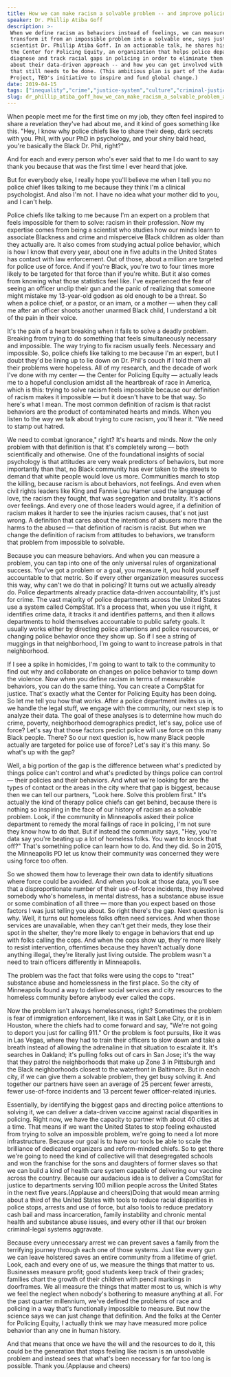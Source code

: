 ```yaml
---
title: How we can make racism a solvable problem -- and improve policing
speaker: Dr. Phillip Atiba Goff
description: >-
 When we define racism as behaviors instead of feelings, we can measure it -- and
 transform it from an impossible problem into a solvable one, says justice
 scientist Dr. Phillip Atiba Goff. In an actionable talk, he shares his work at
 the Center for Policing Equity, an organization that helps police departments
 diagnose and track racial gaps in policing in order to eliminate them. Learn more
 about their data-driven approach -- and how you can get involved with the work
 that still needs to be done. (This ambitious plan is part of the Audacious
 Project, TED's initiative to inspire and fund global change.)
date: 2019-04-15
tags: ["inequality","crime","justice-system","culture","criminal-justice","violence","race","social-change","united-states","data","society","community","audacious-project"]
slug: dr_phillip_atiba_goff_how_we_can_make_racism_a_solvable_problem_and_improve_policing
---
```


When people meet me for the first time on my job, they often feel inspired to share a
revelation they've had about me, and it kind of goes something like this. "Hey, I know why
police chiefs like to share their deep, dark secrets with you. Phil, with your PhD in
psychology, and your shiny bald head, you're basically the Black Dr. Phil,
right?"

And for each and every person who's ever said that to me I do want to say thank you
because that was the first time I ever heard that joke.

But for everybody else, I really hope you'll believe me when I tell you no police chief
likes talking to me because they think I'm a clinical psychologist. And also I'm not. I
have no idea what your mother did to you, and I can't help.

Police chiefs like talking to me because I'm an expert on a problem that feels impossible
for them to solve: racism in their profession. Now my expertise comes from being a
scientist who studies how our minds learn to associate Blackness and crime and misperceive
Black children as older than they actually are. It also comes from studying actual police
behavior, which is how I know that every year, about one in five adults in the United
States has contact with law enforcement. Out of those, about a million are targeted for
police use of force. And if you're Black, you're two to four times more likely to be
targeted for that force than if you're white. But it also comes from knowing what those
statistics feel like. I've experienced the fear of seeing an officer unclip their gun and
the panic of realizing that someone might mistake my 13-year-old godson as old enough to
be a threat. So when a police chief, or a pastor, or an imam, or a mother — when they call
me after an officer shoots another unarmed Black child, I understand a bit of the pain in
their voice.

It's the pain of a heart breaking when it fails to solve a deadly problem. Breaking from
trying to do something that feels simultaneously necessary and impossible. The way trying
to fix racism usually feels. Necessary and impossible. So, police chiefs like talking to me
because I'm an expert, but I doubt they'd be lining up to lie down on Dr. Phil's couch if
I told them all their problems were hopeless. All of my research, and the decade of work
I've done with my center — the Center for Policing Equity — actually leads me to a hopeful
conclusion amidst all the heartbreak of race in America, which is this: trying to solve
racism feels impossible because our definition of racism makes it impossible — but it
doesn't have to be that way. So here's what I mean. The most common definition of racism
is that racist behaviors are the product of contaminated hearts and minds. When you listen
to the way we talk about trying to cure racism, you'll hear it. "We need to stamp out
hatred.

We need to combat ignorance," right? It's hearts and minds. Now the only problem with that
definition is that it's completely wrong — both scientifically and otherwise. One of the
foundational insights of social psychology is that attitudes are very weak predictors of
behaviors, but more importantly than that, no Black community has ever taken to the
streets to demand that white people would love us more. Communities march to stop the
killing, because racism is about behaviors, not feelings. And even when civil rights
leaders like King and Fannie Lou Hamer used the language of love, the racism they fought,
that was segregation and brutality. It's actions over feelings. And every one of those
leaders would agree, if a definition of racism makes it harder to see the injuries racism
causes, that's not just wrong. A definition that cares about the intentions of abusers
more than the harms to the abused — that definition of racism is racist. But when we change
the definition of racism from attitudes to behaviors, we transform that problem from
impossible to solvable.

Because you can measure behaviors. And when you can measure a problem, you can tap into
one of the only universal rules of organizational success. You've got a problem or a goal,
you measure it, you hold yourself accountable to that metric. So if every other
organization measures success this way, why can't we do that in policing? It turns out we
actually already do. Police departments already practice data-driven accountability, it's
just for crime. The vast majority of police departments across the United States use a
system called CompStat. It's a process that, when you use it right, it identifies crime
data, it tracks it and identifies patterns, and then it allows departments to hold
themselves accountable to public safety goals. It usually works either by directing police
attentions and police resources, or changing police behavior once they show up. So if I
see a string of muggings in that neighborhood, I'm going to want to increase patrols in
that neighborhood.

If I see a spike in homicides, I'm going to want to talk to the community to find out why
and collaborate on changes on police behavior to tamp down the violence. Now when you
define racism in terms of measurable behaviors, you can do the same thing. You can create
a CompStat for justice. That's exactly what the Center for Policing Equity has been doing.
So let me tell you how that works. After a police department invites us in, we handle the
legal stuff, we engage with the community, our next step is to analyze their data. The
goal of these analyses is to determine how much do crime, poverty, neighborhood
demographics predict, let's say, police use of force? Let's say that those factors predict
police will use force on this many Black people. There? So our next question is, how many
Black people actually are targeted for police use of force? Let's say it's this many. So
what's up with the gap?

Well, a big portion of the gap is the difference between what's predicted by things police
can't control and what's predicted by things police can control — their policies and their
behaviors. And what we're looking for are the types of contact or the areas in the city
where that gap is biggest, because then we can tell our partners, "Look here. Solve this
problem first." It's actually the kind of therapy police chiefs can get behind, because
there is nothing so inspiring in the face of our history of racism as a solvable
problem. Look, if the community in Minneapolis asked their police department to remedy the
moral failings of race in policing, I'm not sure they know how to do that. But if instead
the community says, "Hey, you're data say you're beating up a lot of homeless folks. You
want to knock that off?" That's something police can learn how to do. And they did. So in
2015, the Minneapolis PD let us know their community was concerned they were using force
too often.

So we showed them how to leverage their own data to identify situations where force could
be avoided. And when you look at those data, you'll see that a disproportionate number of
their use-of-force incidents, they involved somebody who's homeless, in mental distress,
has a substance abuse issue or some combination of all three — more than you expect based
on those factors I was just telling you about. So right there's the gap. Next question is
why. Well, it turns out homeless folks often need services. And when those services are
unavailable, when they can't get their meds, they lose their spot in the shelter, they're
more likely to engage in behaviors that end up with folks calling the cops. And when the
cops show up, they're more likely to resist intervention, oftentimes because they haven't
actually done anything illegal, they're literally just living outside. The problem wasn't
a need to train officers differently in Minneapolis.

The problem was the fact that folks were using the cops to "treat" substance abuse and
homelessness in the first place. So the city of Minneapolis found a way to deliver social
services and city resources to the homeless community before anybody ever called the
cops.

Now the problem isn't always homelessness, right? Sometimes the problem is fear of
immigration enforcement, like it was in Salt Lake City, or it is in Houston, where the
chiefs had to come forward and say, "We're not going to deport you just for calling 911."
Or the problem is foot pursuits, like it was in Las Vegas, where they had to train their
officers to slow down and take a breath instead of allowing the adrenaline in that
situation to escalate it. It's searches in Oakland; it's pulling folks out of cars in San
Jose; it's the way that they patrol the neighborhoods that make up Zone 3 in Pittsburgh
and the Black neighborhoods closest to the waterfront in Baltimore. But in each city, if
we can give them a solvable problem, they get busy solving it. And together our partners
have seen an average of 25 percent fewer arrests, fewer use-of-force incidents and 13
percent fewer officer-related injuries.

Essentially, by identifying the biggest gaps and directing police attentions to solving
it, we can deliver a data-driven vaccine against racial disparities in policing. Right now,
we have the capacity to partner with about 40 cities at a time. That means if we want the
United States to stop feeling exhausted from trying to solve an impossible problem, we're
going to need a lot more infrastructure. Because our goal is to have our tools be able to
scale the brilliance of dedicated organizers and reform-minded chiefs. So to get there
we're going to need the kind of collective will that desegregated schools and won the
franchise for the sons and daughters of former slaves so that we can build a kind of
health care system capable of delivering our vaccine across the country. Because our
audacious idea is to deliver a CompStat for justice to departments serving 100 million
people across the United States in the next five years.(Applause and cheers)Doing that
would mean arming about a third of the United States with tools to reduce racial
disparities in police stops, arrests and use of force, but also tools to reduce predatory
cash bail and mass incarceration, family instability and chronic mental health and
substance abuse issues, and every other ill that our broken criminal-legal systems
aggravate.

Because every unnecessary arrest we can prevent saves a family from the terrifying journey
through each one of those systems. Just like every gun we can leave holstered saves an
entire community from a lifetime of grief. Look, each and every one of us, we measure the
things that matter to us. Businesses measure profit; good students keep track of their
grades; families chart the growth of their children with pencil markings in doorframes. We
all measure the things that matter most to us, which is why we feel the neglect when
nobody's bothering to measure anything at all. For the past quarter millennium, we've
defined the problems of race and policing in a way that's functionally impossible to
measure. But now the science says we can just change that definition. And the folks at the
Center for Policing Equity, I actually think we may have measured more police behavior
than any one in human history.

And that means that once we have the will and the resources to do it, this could be the
generation that stops feeling like racism is an unsolvable problem and instead sees that
what's been necessary for far too long is possible. Thank you.(Applause and
cheers)

<!--
ad_duration=3.33
comment_count=36
event="TED2019"
external_start_time=0
has_talk_citation=1
intro_duration=11.82
is_subtitle_required="False"
is_talk_featured="True"
language="en"
language_swap="False"
native_language="en"
number_of_related_talks=6
number_of_speakers=1
number_of_subtitled_videos=12
number_of_tags=13
number_of_talk_download_languages=12
number_of_talk_more_resources=1
number_of_talk_recommendations=1
number_of_talks_take_actions=3
post_ad_duration=0.83
published_timestamp="2019-09-09 14:50:49"
recording_date="2019-04-15"
speaker_description="CEO, Center for Policing Equity"
speaker_is_published=1
speaker_name="Dr. Phillip Atiba Goff"
talk_name="How we can make racism a solvable problem -- and improve policing"
talk_recommendations_blurb="More resources curated by Phillip Atiba Goff"
talks_tags=["inequality","crime","justice-system","culture","criminal-justice","violence","race","social-change","united-states","data","society","community","audacious-project"]
url_audio="https://download.ted.com/talks/PhillipAtibaGoff_2019.mp3?apikey=acme-roadrunner"
url_photo_speaker="https://pe.tedcdn.com/images/ted/74784bcaf52ba79e5c302eee4d28d944253278f9_254x191.jpg"
url_photo_talk="https://s3.amazonaws.com/talkstar-photos/uploads/3c3081a3-88d4-4fd4-914c-67ec021c3dbe/PhillipAtibaGoff_2019-embed.jpg"
url_webpage="https://www.ted.com/talks/dr_phillip_atiba_goff_how_we_can_make_racism_a_solvable_problem_and_improve_policing"
video_type_name="TED Stage Talk"
-->